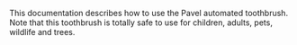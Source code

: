 This documentation describes how to use the Pavel automated 
toothbrush.
Note that this toothbrush is totally safe to use for children, 
adults, pets, wildlife and trees.
